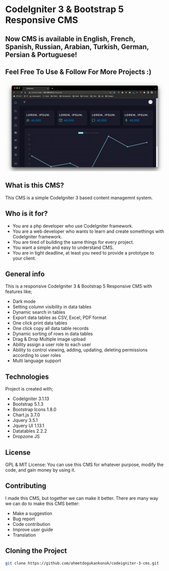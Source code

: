 # CodeIgniter 3 & Bootstrap 5 Responsive CMS 
## Now CMS is available in English, French, Spanish, Russian, Arabian, Turkish, German, Persian & Portuguese!
## Feel Free To Use & Follow For More Projects :)

![cms.gif](cms.gif)

## What is this CMS?
This CMS is a simple CodeIgniter 3 based content managemnt system.

## Who is it for?
* You are a php developer who use CodeIgniter framework.
* You are a web developer who wants to learn and create somethings with CodeIgniter framework.
* You are tired of building the same things for every project.
* You want a simple and easy to understand CMS.
* You are in tight deadline, at least you need to provide a prototype to your client.

## General info

This is a responsive CodeIgniter 3 & Bootstrap 5 Responsive CMS with features like;

* Dark mode
* Setting column visibility in data tables
* Dynamic search in tables
* Export data tables as CSV, Excel, PDF format
* One click print data tables
* One click copy all data table records
* Dynamic sorting of rows in data tables
* Drag & Drop Multiple image upload
* Ability assign a user role to each user
* Ability to control viewing, adding, updating, deleting permissions according to user roles
* Multi language support

## Technologies

Project is created with;

* CodeIgniter 3.1.13
* Bootstrap 5.1.3
* Bootstrap Icons 1.8.0
* Chart.js 3.7.0
* Jquery 3.5.1
* Jquery UI 1.13.1
* Datatables 2.2.2
* Dropzone JS

## License
GPL & MIT License: You can use this CMS for whatever purpose, modify the code, and gain money by using it.

## Contributing
I made this CMS, but together we can make it better. There are many way we can do to make this CMS better:

* Make a suggestion
* Bug report
* Code contribution
* Improve user guide
* Translation

## Cloning the Project

```bash
git clone https://github.com/ahmetdogukankonuk/codeigniter-3-cms.git